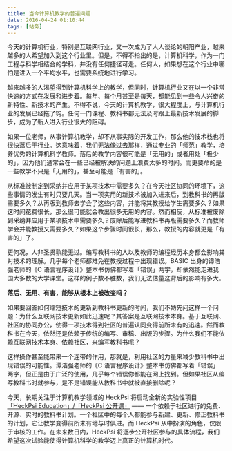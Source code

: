 ```yaml
---
title: 当今计算机教学的普遍问题
date: 2016-04-24 01:10:44
tags: [站务]
---
```


 今天的计算机行业，特别是互联网行业，又一次成为了人人谈论的朝阳产业，越来越多的人希望加入到这个行业里。但是，不得不指出的是，计算机科学，作为一门工程与科学相结合的学科，并没有任何捷径可走。任何人，如果想在这个行业中哪怕是进入一个平均水平，也需要系统地进行学习。

越来越多的人渴望得到计算机科学上的教学，但同时，计算机行业又在以一个非常快速的方式在发展和进步着。每年、每个月甚至是每天，都能见到一些令人兴奋的新特性、新技术的产生。不得不说，今天的计算机教学，很大程度上，与计算机行业的发展已经拖了钩。任何一门课程、教科书都无法及时跟上最新技术发展的脚步，成为了新人进入行业很大的阻碍。

<!--more-->

如果一位老师，从事计算机教学，却不从事实际的开发工作，那么他的技术栈也将很快落后于行业。这意味着，我们无法像过去那样，通过专业的「师范」教学，培养优秀的计算机科学教师。落后的教学内容很可能是「无用的」或者用处「极少的」，因为他们通常会在一些已经被解决的问题上浪费太多的时间。而更要命的是一些教学不只是「无用的」，甚至可能是「有害的」。

从标准被制定到采纳并应用于某项技术中需要多久？在今天社区协同的环境下，这些事情的发生有时只要几天。当一项实用的新技术被加入进来后，到教科书的再版需要多久？从再版到教师去学会了这些内容，并能将其教授给学生需要多久？如果这时间花费很长，那么很可能就会教出很多无用的内容。然而相反，从标准被废除到采纳并应用于某项技术中需要多久？废除后能写进教科书再版需要多久？而教师学会并能教授又需要多久？如果这个步骤时间很长，那么，教授的内容就更是「有害的」了。

更何况，人非圣贤孰能无过。编写教科书的人以及教师的编程经历本身都会影响其对技术的理解。几乎每个老师都难免在教授过程中出现错误。BASIC 出身的谭浩强老师的《C 语言程序设计》整本书仿佛都写着「错误」两字，却依然能走进我国大多数的大学课堂。这样的例子数不胜数，我们无法估量这背后的影响有多大。

**落后、无用、有害，能够从根本上被改变吗？**

如果要回答如何缩短技术的更新到教科书更新的时间，我们不妨先问这样一个问题：为什么互联网技术更新如此迅速呢？其答案是互联网技术本身。基于互联网、社区的协同办公，使得一项技术得到社区的普遍认同变得前所未有的迅速。然而教科书在今天，依然还是依赖于传统的编写、审稿、出版的步骤。为什么我们不能依赖互联网技术本身、依赖社区，来编写教科书呢？

这样操作甚至能带来一个连带的作用，那就是，利用社区的力量来减少教科书中出现错误的可能性。谭浩强老师的《C 语言程序设计》整本书仿佛都写着「错误」两字，但正是由于广泛的使用，几乎每个错误你都能在网上找到。但如果社区从编写教科书时就参与，是不是错误能从教科书中就被直接删除呢？

今天，长期关注于计算机教学领域的 HeckPsi 将启动全新的实验性项目[「HeckPsi Education」/「HeckPsi 公开课」](http://edu.heckpsi.com) —— 一个依赖于社区进行的免费、开源、实时的教科书计划。一个社区中的每个人都能参与新建、更新、修正教科书的计划，它让教学变得前所未有地与时俱进。而 HeckPsi 从中扮演的角色，仅限于审核的工作。在未来数日内，HeckPsi 将逐步公开社区参与的具体流程，我们希望这次试验能使得计算机科学的教学迈上真正的计算机时代。



